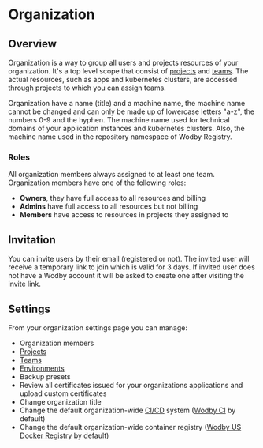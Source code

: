 # Organization

## Overview

Organization is a way to group all users and projects resources of your organization. It's a top level scope that consist of [projects](projects.md) and [teams](teams.md). The actual resources, such as apps and kubernetes clusters, are accessed through projects to which you can assign teams. 

Organization have a name (title) and a machine name, the machine name cannot be changed and can only be made up of lowercase letters "a-z", the numbers 0-9 and the hyphen. The machine name used for technical domains of your application instances and kubernetes clusters. Also, the machine name used in the repository namespace of Wodby Registry.

### Roles

All organization members always assigned to at least one team. Organization members have one of the following roles:

- **Owners**, they have full access to all resources and billing 
- **Admins** have full access to all resources but not billing
- **Members** have access to resources in projects they assigned to

## Invitation

You can invite users by their email (registered or not). The invited user will receive a temporary link to join which is valid for 3 days. If invited user does not have a Wodby account it will be asked to create one after visiting the invite link. 

## Settings

From your organization settings page you can manage:

- Organization members
- [Projects](projects.md)
- [Teams](teams.md)
- [Environments](apps/env.md)
- Backup presets
- Review all certificates issued for your organizations applications and upload custom certificates
- Change organization title
- Change the default organization-wide [CI/CD](cicd/index.md) system ([Wodby CI](cicd/wodby-ci.md) by default)
- Change the default organization-wide container registry ([Wodby US Docker Registry](cicd/wodby-registry.md) by default)
